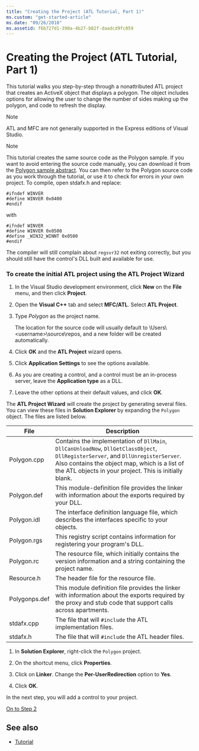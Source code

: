 ```yaml
---
title: "Creating the Project (ATL Tutorial, Part 1)"
ms.custom: "get-started-article"
ms.date: "09/26/2018"
ms.assetid: f6b727d1-390a-4b27-b82f-daadcd9fc059
---
```

# Creating the Project (ATL Tutorial, Part 1)

This tutorial walks you step-by-step through a nonattributed ATL project that creates an ActiveX object that displays a polygon. The object includes options for allowing the user to change the number of sides making up the polygon, and code to refresh the display.

> [!NOTE]
> ATL and MFC are not generally supported in the Express editions of Visual Studio.

> [!NOTE]
> This tutorial creates the same source code as the Polygon sample. If you want to avoid entering the source code manually, you can download it from the [Polygon sample abstract](https://github.com/Microsoft/VCSamples/tree/master/VC2008Samples/ATL/Controls/Polygon). You can then refer to the Polygon source code as you work through the tutorial, or use it to check for errors in your own project.
> To compile, open stdafx.h and replace:
> ```
> #ifndef WINVER
> #define WINVER 0x0400
> #endif
> ```
> with
> ```
> #ifndef WINVER
> #define WINVER 0x0500
> #define _WIN32_WINNT 0x0500
> #endif
> ```
> The compiler will still complain about `regsvr32` not exiting correctly, but you should still have the control's DLL built and available for use.

### To create the initial ATL project using the ATL Project Wizard

1. In the Visual Studio development environment, click **New** on the **File** menu, and then click **Project**.

1. Open the **Visual C++** tab and select **MFC/ATL**. Select **ATL Project**.

1. Type *Polygon* as the project name.

    The location for the source code will usually default to \Users\\\<username>\source\repos, and a new folder will be created automatically.

1. Click **OK** and the **ATL Project** wizard opens.

1. Click **Application Settings** to see the options available.

1. As you are creating a control, and a control must be an in-process server, leave the **Application type** as a DLL.

1. Leave the other options at their default values, and click **OK**.

The **ATL Project Wizard** will create the project by generating several files. You can view these files in **Solution Explorer** by expanding the `Polygon` object. The files are listed below.

|File|Description|
|----------|-----------------|
|Polygon.cpp|Contains the implementation of `DllMain`, `DllCanUnloadNow`, `DllGetClassObject`, `DllRegisterServer`, and `DllUnregisterServer`. Also contains the object map, which is a list of the ATL objects in your project. This is initially blank.|
|Polygon.def|This module-definition file provides the linker with information about the exports required by your DLL.|
|Polygon.idl|The interface definition language file, which describes the interfaces specific to your objects.|
|Polygon.rgs|This registry script contains information for registering your program's DLL.|
|Polygon.rc|The resource file, which initially contains the version information and a string containing the project name.|
|Resource.h|The header file for the resource file.|
|Polygonps.def|This module definition file provides the linker with information about the exports required by the proxy and stub code that support calls across apartments.|
|stdafx.cpp|The file that will `#include` the ATL implementation files.|
|stdafx.h|The file that will `#include` the ATL header files.|

1. In **Solution Explorer**, right-click the `Polygon` project.

1. On the shortcut menu, click **Properties**.

1. Click on **Linker**. Change the **Per-UserRedirection** option to **Yes**.

1. Click **OK**.

In the next step, you will add a control to your project.

[On to Step 2](../atl/adding-a-control-atl-tutorial-part-2.md)

## See also

- [Tutorial](../atl/active-template-library-atl-tutorial.md)
